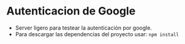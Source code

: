# Autenticacion de Google
- Server ligero para testear la autenticación por google.
- Para descargar las dependencias del proyecto usar:
`npm install`
